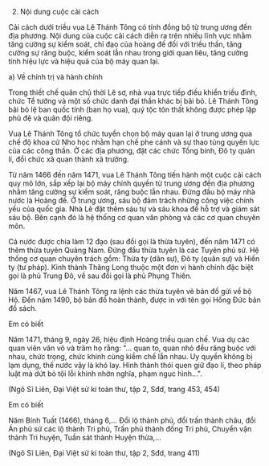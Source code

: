 2. Nội dung cuộc cải cách

Cải cách dưới triều vua Lê Thánh Tông có tính đồng bộ từ trung ương đến địa phương. Nội dung của cuộc cải cách diễn ra trên nhiều lĩnh vực nhằm tăng cường sự kiểm soát, chỉ đạo của hoàng đế đối với triều thần, tăng cường sự răng buộc, kiểm soát lẫn nhau trong giới quan liêu, tăng cường tính hiệu lực và hiệu quả của bộ máy quan lại.

a) Về chính trị và hành chính

Trong thiết chế quân chủ thời Lê sơ, nhà vua trực tiếp điều khiển triều đình, chức Tể tướng và một số chức danh đại thần khác bị bãi bỏ. Lê Thánh Tông bãi bỏ lệ ban quốc tính (ban họ vua), quý tộc tôn thất không được phép lập phủ đệ và quân đội riêng.

Vua Lê Thánh Tông tổ chức tuyển chọn bộ máy quan lại ở trung ương qua chế độ khoa cử Nho học nhằm hạn chế phe cánh và sự thao túng quyền lực của các công thần. Ở các địa phương, đặt các chức Tổng binh, Đô ty quản lí, đổi chức xã quan thành xã trưởng.

Từ năm 1466 đến năm 1471, vua Lê Thánh Tông tiến hành một cuộc cải cách quy mô lớn, sắp xếp lại bộ máy chính quyền từ trung ương đến địa phương nhằm tăng cường sự kiểm soát, răng buộc lẫn nhau. Đứng đầu bộ máy nhà nước là Hoàng đế. Ở trung ương, sáu bộ đảm trách những công việc chính yếu của quốc gia. Nhà Lê đặt thêm sáu tự và sáu khoa để hỗ trợ và giám sát sáu bộ. Bên cạnh đó là hệ thống cơ quan văn phòng và các cơ quan chuyên môn.

Cả nước được chia làm 12 đạo (sau đổi gọi là thừa tuyên), đến năm 1471 có thêm thừa tuyên Quảng Nam. Đứng đầu thừa tuyên là các Tuyên phủ sứ. Hệ thống cơ quan chuyên trách gồm: Thừa ty (dân sự), Đô ty (quân sự) và Hiến ty (tư pháp). Kinh thành Thăng Long thuộc một đơn vị hành chính đặc biệt gọi là phủ Trung Đô, về sau đổi gọi là phủ Phụng Thiên.

Năm 1467, vua Lê Thánh Tông ra lệnh các thừa tuyên vẽ bản đồ gửi về bộ Hộ. Đến năm 1490, bộ bản đồ hoàn thành, được in với tên gọi Hồng Đức bản đồ sách.

Em có biết

Năm 1471, tháng 9, ngày 26, hiệu định Hoàng triều quan chế. Vua dụ các quan viên văn võ và trăm họ rằng: "... quan to, quan nhỏ đều răng buộc với nhau, chức trọng, chức khinh cùng kiềm chế lẫn nhau. Uy quyền không bị lạm dụng, thế nước vậy là khó lay. Hình thành thói quen giữ đạo lí, theo pháp luật mà dứt bỏ tội lỗi khinh nhờn nghĩa, phạm ngục hình...".

(Ngô Sĩ Liên, Đại Việt sử kí toàn thư, tập 2, Sđd, trang 453, 454)

Em có biết

Năm Bính Tuất (1466), tháng 6,... Đổi lộ thành phủ, đổi trấn thành châu, đổi Án phủ sứ các lộ thành Tri phủ, Trấn phủ thành đồng Tri phủ, Chuyển vận thành Tri huyện, Tuần sát thành Huyện thừa,...

(Ngô Sĩ Liên, Đại Việt sử kí toàn thư, tập 2, Sđd, trang 411)